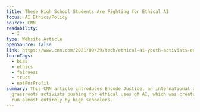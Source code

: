 ```yaml
---
title: These High School Students Are Fighting for Ethical AI
focus: AI Ethics/Policy
source: CNN
readability:
  - I
type: Website Article
openSource: false
link: https://www.cnn.com/2021/09/29/tech/ethical-ai-youth-activists-encode-justice/index.html
learnTags:
  - bias
  - ethics
  - fairness
  - trust
  - notForProfit
summary: This CNN article introduces Encode Justice, an international group of
  grassroots activists pushing for ethical uses of AI, which was created and is
  run almost entirely by high schoolers.
---
```

